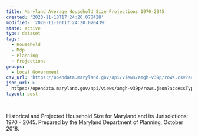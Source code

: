 ```yaml
---
title: Maryland Average Household Size Projections 1970-2045
created: '2020-11-10T17:24:20.070428'
modified: '2020-11-10T17:24:20.070439'
state: active
type: dataset
tags:
  - Household
  - Mdp
  - Planning
  - Projections
groups:
  - Local Government
csv_url: 'https://opendata.maryland.gov/api/views/amgh-v39p/rows.csv?accessType=DOWNLOAD'
json_url: >-
  https://opendata.maryland.gov/api/views/amgh-v39p/rows.json?accessType=DOWNLOAD
layout: post

---
```

Historical and Projected Household Size for Maryland and its Jurisdictions: 1970 - 2045.
Prepared by the Maryland Department of Planning, October 2018.
